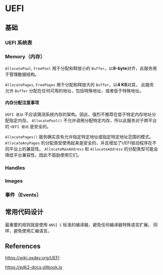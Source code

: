 # UEFI

## 基础

### UEFI 系统表 

### Memory（内存）

`AllocatePool`, `FreePool` 用于分配和释放小的 `Buffer`，以**8-byte**对齐，此服务用于管理数据结构。

`AllocatePages`, `FreePages` 用于分配和释放大的 `Buffer`，以**4 KB**对其，
此服务允许 `Buffer` 分配在任何可用的地址，包括特殊地址，或者低于特殊地址。

#### 内存分配注意事项

`UEFI 驱动` 不应该猜测系统内存的架构。因此，强烈不推荐在低于特定内存地址分配指定内存。
`AllocatePool()` 不允许调用分配特定内存，所以此服务对于跨平台的 `UEFI 驱动` 是安全的。

`AllocatePages()` 服务确实具有允许指定特定地址或指定特定地址范围的模式。
`AllocateAnyPages` 的分配类型使用起来是安全的，并且增加了UEFI驱动程序在不同平台上的兼容性。
`AllocateMaxAddress` 和 `AllocateAddress` 的分配类型可能会降低平台兼容性，因此不鼓励使用它们。

### Handles

### Images

### 事件（Events）

## 常用代码设计

最重要的规则就是使用 `ANSI C` 标准的编译器，避免任何编译器特殊语言扩展。
同样，避免使用汇编语言。

## References

<https://wiki.osdev.org/UEFI>

<https://edk2-docs.gitbook.io>
